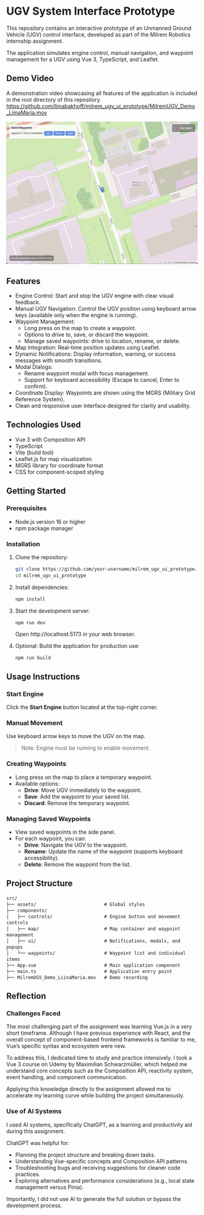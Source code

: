 # UGV System Interface Prototype

This repository contains an interactive prototype of an Unmanned Ground Vehicle (UGV) control interface, developed as part of the Milrem Robotics internship assignment.

The application simulates engine control, manual navigation, and waypoint management for a UGV using Vue 3, TypeScript, and Leaflet.

## Demo Video

A demonstration video showcasing all features of the application is included in the root directory of this repository. https://github.com/liinabakhoff/milrem_ugv_ui_prototype/MilremUGV_Demo_LiinaMaria.mov

[![Demo recording](screenshot.png)](https://github.com/liinabakhoff/milrem_ugv_ui_prototype/MilremUGV_Demo_LiinaMaria.mov)

## Features

- Engine Control: Start and stop the UGV engine with clear visual feedback.
- Manual UGV Navigation: Control the UGV position using keyboard arrow keys (available only when the engine is running).
- Waypoint Management:
  - Long press on the map to create a waypoint.
  - Options to drive to, save, or discard the waypoint.
  - Manage saved waypoints: drive to location, rename, or delete.
- Map Integration: Real-time position updates using Leaflet.
- Dynamic Notifications: Display information, warning, or success messages with smooth transitions.
- Modal Dialogs:
  - Rename waypoint modal with focus management.
  - Support for keyboard accessibility (Escape to cancel, Enter to confirm).
- Coordinate Display: Waypoints are shown using the MGRS (Military Grid Reference System).
- Clean and responsive user interface designed for clarity and usability.

## Technologies Used

- Vue 3 with Composition API
- TypeScript
- Vite (build tool)
- Leaflet.js for map visualization
- MGRS library for coordinate format
- CSS for component-scoped styling

## Getting Started

### Prerequisites

- Node.js version 16 or higher
- npm package manager

### Installation

1. Clone the repository:

   ```bash
   git clone https://github.com/your-username/milrem_ugv_ui_prototype.git
   cd milrem_ugv_ui_prototype

   ```

2. Install dependencies:

   ```bash
   npm install
   ```

3. Start the development server:
   ```bash
   npm run dev
   ```
   Open http://localhost:5173 in your web browser.
4. Optional: Build the application for production use:

   ```
   npm run build
   ```

## Usage Instructions

### Start Engine

Click the **Start Engine** button located at the top-right corner.

### Manual Movement

Use keyboard arrow keys to move the UGV on the map.

> Note: Engine must be running to enable movement.

### Creating Waypoints

- Long press on the map to place a temporary waypoint.
- Available options:
  - **Drive**: Move UGV immediately to the waypoint.
  - **Save**: Add the waypoint to your saved list.
  - **Discard**: Remove the temporary waypoint.

### Managing Saved Waypoints

- View saved waypoints in the side panel.
- For each waypoint, you can:
  - **Drive**: Navigate the UGV to the waypoint.
  - **Rename**: Update the name of the waypoint (supports keyboard accessibility).
  - **Delete**: Remove the waypoint from the list.

## Project Structure

```
src/
├── assets/                         # Global styles
├── components/
│   ├── controls/                   # Engine button and movement controls
│   ├── map/                        # Map container and waypoint management
│   ├── ui/                         # Notifications, modals, and popups
│   └── waypoints/                  # Waypoint list and individual items
├── App.vue                         # Main application component
├── main.ts                         # Application entry point
├── MilremUGV_Demo_LiinaMaria.mov   # Demo recording
```

## Reflection

### Challenges Faced

The most challenging part of the assignment was learning Vue.js in a very short timeframe. Although I have previous experience with React, and the overall concept of component-based frontend frameworks is familiar to me, Vue’s specific syntax and ecosystem were new.

To address this, I dedicated time to study and practice intensively. I took a Vue 3 course on Udemy by Maximilian Schwarzmüller, which helped me understand core concepts such as the Composition API, reactivity system, event handling, and component communication.

Applying this knowledge directly to the assignment allowed me to accelerate my learning curve while building the project simultaneously.

### Use of AI Systems

I used AI systems, specifically ChatGPT, as a learning and productivity aid during this assignment.

ChatGPT was helpful for:

- Planning the project structure and breaking down tasks.
- Understanding Vue-specific concepts and Composition API patterns.
- Troubleshooting bugs and receiving suggestions for cleaner code practices.
- Exploring alternatives and performance considerations (e.g., local state management versus Pinia).

Importantly, I did not use AI to generate the full solution or bypass the development process.
